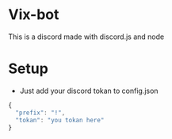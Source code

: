 # Vix-bot
This is a discord made with discord.js and node


# Setup
* Just add your discord tokan to config.json

```js
{
  "prefix": "!",
  "tokan": "you tokan here"
}

